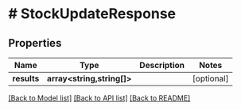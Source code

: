 # # StockUpdateResponse

## Properties

Name | Type | Description | Notes
------------ | ------------- | ------------- | -------------
**results** | **array<string,string[]>** |  | [optional]

[[Back to Model list]](../../README.md#models) [[Back to API list]](../../README.md#endpoints) [[Back to README]](../../README.md)
